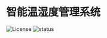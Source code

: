 # 智能温湿度管理系统
![License](https://img.shields.io/apm/l/vim-mode.svg)
![status](https://img.shields.io/npm/l/express.svg)

